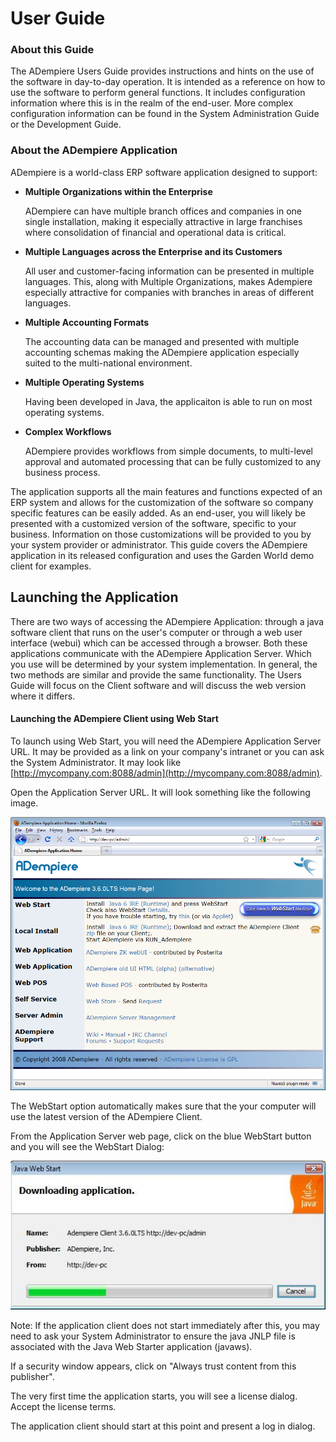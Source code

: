 # User Guide

### About this Guide

The ADempiere Users Guide provides instructions and hints on the use of the software in day-to-day operation. It is intended as a reference on how to use the software to perform general functions. It includes configuration information where this is in the realm of the end-user. More complex configuration information can be found in the System Administration Guide or the Development Guide.

### About the ADempiere Application

ADempiere is a world-class ERP software application designed to support:

* **Multiple Organizations within the Enterprise**

  ADempiere can have multiple branch offices and companies in one single installation, making it especially attractive in large franchises where consolidation of financial and operational data is critical.

* **Multiple Languages across the Enterprise and its Customers**

  All user and customer-facing information can be presented in multiple languages. This, along with Multiple Organizations, makes Adempiere especially attractive for companies with branches in areas of different languages.

* **Multiple Accounting Formats**

  The accounting data can be managed and presented with multiple accounting schemas making the ADempiere application especially suited to the multi-national environment.

* **Multiple Operating Systems**

  Having been developed in Java, the applicaiton is able to run on most operating systems.

* **Complex Workflows**

  ADempiere provides workflows from simple documents, to multi-level approval and automated processing that can be fully customized to any business process.

The application supports all the main features and functions expected of an ERP system and allows for the customization of the software so company specific features can be easily added. As an end-user, you will likely be presented with a customized version of the software, specific to your business. Information on those customizations will be provided to you by your system provider or administrator. This guide covers the ADempiere application in its released configuration and uses the Garden World demo client for examples.

## Launching the Application

There are two ways of accessing the ADempiere Application: through a java software client that runs on the user's computer or through a web user interface \(webui\) which can be accessed through a browser. Both these applications communicate with the ADempiere Application Server. Which you use will be determined by your system implementation. In general, the two methods are similar and provide the same functionality. The Users Guide will focus on the Client software and will discuss the web version where it differs.

#### Launching the ADempiere Client using Web Start

To launch using Web Start, you will need the ADempiere Application Server URL. It may be provided as a link on your company's intranet or you can ask the System Administrator. It may look like [http://mycompany.com:8088/admin](http://mycompany.com:8088/admin).

Open the Application Server URL. It will look something like the following image.

![](../.gitbook/assets/image_appserver_admin-1.png)

The WebStart option automatically makes sure that the your computer will use the latest version of the ADempiere Client.

From the Application Server web page, click on the blue WebStart button and you will see the WebStart Dialog:

![](../.gitbook/assets/webstart_download_progress.jpg)

Note: If the application client does not start immediately after this, you may need to ask your System Administrator to ensure the java JNLP file is associated with the Java Web Starter application \(javaws\).

If a security window appears, click on "Always trust content from this publisher".

The very first time the application starts, you will see a license dialog. Accept the license terms.

The application client should start at this point and present a log in dialog.

